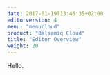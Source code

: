 ```yaml
---
date: 2017-01-19T13:46:35+02:00
editorversion: 4
menu: "menucloud"
product: "Balsamiq Cloud"
title: "Editor Overview"
weight: 20
---
```


Hello.
